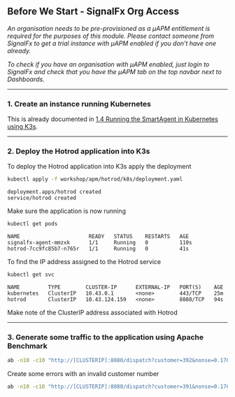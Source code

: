 ## Before We Start - SignalFx Org Access
_An organisation needs to be pre-provisioned as a µAPM entitlement is required for the purposes of this module. Please contact someone from SignalFx to get a trial instance with µAPM enabled if you don’t have one already._

_To check if you have an organisation with µAPM enabled, just login to SignalFx and check that you have the µAPM tab on the top navbar next to Dashboards._

---

### 1. Create an instance running Kubernetes
This is already documented in [1.4 Running the SmartAgent in Kubernetes using K3s](https://github.com/signalfx/app-dev-workshop/wiki/1.4-Running-the-SmartAgent-in-Kubernetes-using-K3s). 

---

### 2. Deploy the Hotrod application into K3s
To deploy the Hotrod application into K3s apply the deployment
  
```bash
kubectl apply -f workshop/apm/hotrod/k8s/deployment.yaml 
```


```text
deployment.apps/hotrod created
service/hotrod created
```

Make sure the application is now running

```bash
kubectl get pods
```


```text
NAME                      READY   STATUS    RESTARTS   AGE
signalfx-agent-mmzxk      1/1     Running   0          110s
hotrod-7cc9fc85b7-n765r   1/1     Running   0          41s
```

To find the IP address assigned to the Hotrod service

```bash
kubectl get svc
```


```text
NAME         TYPE        CLUSTER-IP      EXTERNAL-IP   PORT(S)    AGE
kubernetes   ClusterIP   10.43.0.1       <none>        443/TCP    25m
hotrod       ClusterIP   10.43.124.159   <none>        8080/TCP   94s
```

Make note of the ClusterIP address associated with Hotrod

---

### 3. Generate some traffic to the application using Apache Benchmark
```bash
ab -n10 -c10 "http://[CLUSTERIP]:8080/dispatch?customer=392&nonse=0.17041229755366172"
```

Create some errors with an invalid customer number

```bash
ab -n10 -c10 "http://[CLUSTERIP]:8080/dispatch?customer=391&nonse=0.17041229755366172"
```
